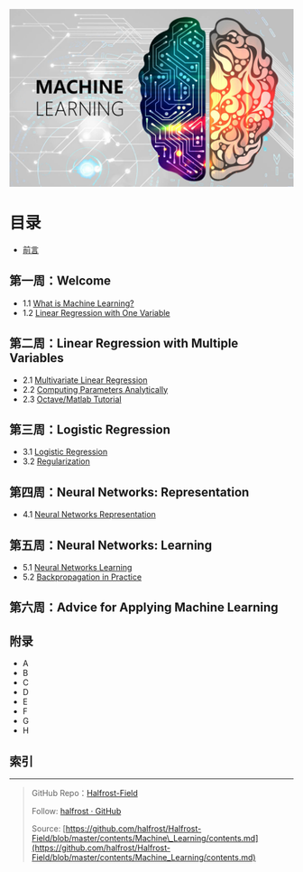 <p align='center'>
<img src='../images/Machine-Learning_0.png'>
</p>



# 目录
- [前言](preface.md)

## 第一周：Welcome

- 1.1 [What is Machine Learning?](https://github.com/halfrost/Halfrost-Field/blob/master/contents/Machine_Learning/What_is_Machine_Learning.md)
- 1.2 [Linear Regression with One Variable](https://github.com/halfrost/Halfrost-Field/blob/master/contents/Machine_Learning/Gradient_descent.ipynb)

## 第二周：Linear Regression with Multiple Variables

- 2.1 [Multivariate Linear Regression](https://github.com/halfrost/Halfrost-Field/blob/master/contents/Machine_Learning/Multivariate_Linear_Regression.ipynb)
- 2.2 [Computing Parameters Analytically](https://github.com/halfrost/Halfrost-Field/blob/master/contents/Machine_Learning/Computing_Parameters_Analytically.ipynb)
- 2.3 [Octave/Matlab Tutorial](https://github.com/halfrost/Halfrost-Field/blob/master/contents/Machine_Learning/Octave_Matlab_Tutorial.ipynb)

## 第三周：Logistic Regression

- 3.1 [Logistic Regression](https://github.com/halfrost/Halfrost-Field/blob/master/contents/Machine_Learning/Logistic_Regression.ipynb)
- 3.2 [Regularization](https://github.com/halfrost/Halfrost-Field/blob/master/contents/Machine_Learning/Regularization.ipynb)


## 第四周：Neural Networks: Representation

- 4.1 [Neural Networks Representation](https://github.com/halfrost/Halfrost-Field/blob/master/contents/Machine_Learning/Neural_Networks_Representation.ipynb)


## 第五周：Neural Networks: Learning

- 5.1 [Neural Networks Learning](https://github.com/halfrost/Halfrost-Field/blob/master/contents/Machine_Learning/Neural_Networks_Learning.ipynb)
- 5.2 [Backpropagation in Practice](https://github.com/halfrost/Halfrost-Field/blob/master/contents/Machine_Learning/Backpropagation_in_Practice.ipynb)


## 第六周：Advice for Applying Machine Learning




## 附录

- A 
- B 
- C 
- D 
- E 
- F 
- G 
- H 

## 索引

------------------------------------------------------


> GitHub Repo：[Halfrost-Field](https://github.com/halfrost/Halfrost-Field)
> 
> Follow: [halfrost · GitHub](https://github.com/halfrost)
>
> Source: [https://github.com/halfrost/Halfrost-Field/blob/master/contents/Machine\_Learning/contents.md](https://github.com/halfrost/Halfrost-Field/blob/master/contents/Machine_Learning/contents.md)